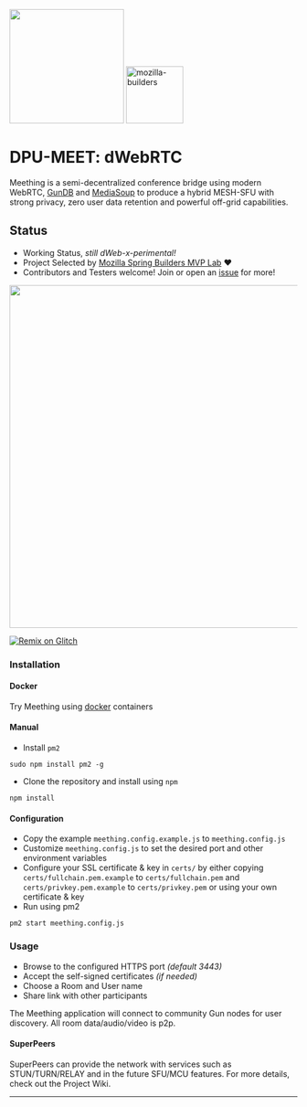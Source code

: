 <img src="https://i.imgur.com/XS79fTC.png" width=200> <img width="100" alt="mozilla-builders" src="https://user-images.githubusercontent.com/1423657/81992335-85346480-9643-11ea-8754-8275e98e06bc.png">


# DPU-MEET: dWebRTC

Meething is a semi-decentralized conference bridge using modern WebRTC, [GunDB](http://gun.eco) and [MediaSoup](https://mediasoup.org/) to produce a hybrid MESH-SFU with strong privacy, zero user data retention and powerful off-grid capabilities.



## Status
* Working Status, _still dWeb-x-perimental!_
* Project Selected by [Mozilla Spring Builders MVP Lab](https://builders.mozilla.community/springlab/index.html) :heart:
* Contributors and Testers welcome! Join or open an [issue](https://github.com/meething/webrtc-gun/issues) for more!

<a href="https://us.meething.space" target="_blank">
<img src="https://user-images.githubusercontent.com/1423657/82707584-a537d980-9c7c-11ea-8253-08f063ac8644.gif" width=600>



<br/>

[![Remix on Glitch](https://cdn.glitch.com/2703baf2-b643-4da7-ab91-7ee2a2d00b5b%2Fremix-button.svg)](https://glitch.com/edit/#!/import/github/https://github.com/meething/webrtc-gun/gun-meething)

### Installation
#### Docker
Try Meething using [docker](https://github.com/meething/meething-docker) containers
#### Manual
* Install `pm2`
```
sudo npm install pm2 -g
```
* Clone the repository and install using `npm`
```
npm install
```
#### Configuration
* Copy the example `meething.config.example.js` to `meething.config.js`
* Customize `meething.config.js` to set the desired port and other environment variables
* Configure your SSL certificate &amp; key in `certs/` by either copying `certs/fullchain.pem.example` to `certs/fullchain.pem` and `certs/privkey.pem.example` to `certs/privkey.pem` or using your own certificate &amp; key
* Run using pm2
```
pm2 start meething.config.js
```

### Usage
* Browse to the configured HTTPS port _(default 3443)_
* Accept the self-signed certificates _(if needed)_
* Choose a Room and User name
* Share link with other participants

The Meething  application will connect to community Gun nodes for user discovery. All room data/audio/video is p2p.


#### SuperPeers
SuperPeers can provide the network with services such as STUN/TURN/RELAY and in the future SFU/MCU features. For more details, check out the Project Wiki.

<!--

--------------

## Screenshots


#### Isolation Test @qxip @amark @qvdev
<img src="https://user-images.githubusercontent.com/1423657/77968595-04661700-72e8-11ea-8226-b90fbe8011c8.png" width=500 />
<img src="https://user-images.githubusercontent.com/1423657/77922600-8b43d100-72a1-11ea-9879-8e7751fde140.png" width=500 />

#### 0.1 w/ @yeetmydog
<img src="https://user-images.githubusercontent.com/1423657/77825853-43d80c00-710c-11ea-917c-83c2ddd08959.png" width=500/>

-->

-------------





